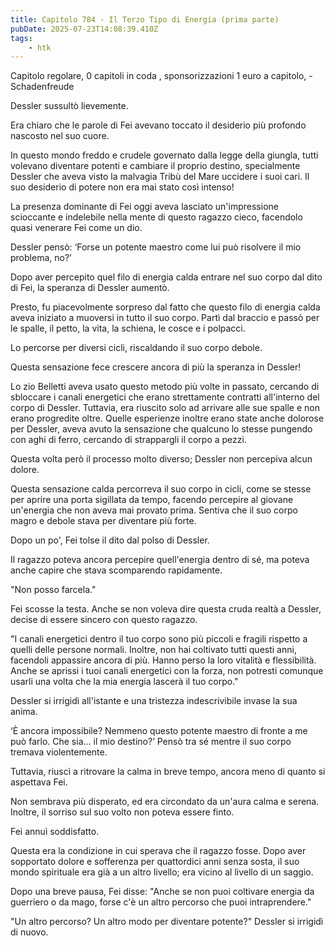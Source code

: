 ```yaml
---
title: Capitolo 784 - Il Terzo Tipo di Energia (prima parte)
pubDate: 2025-07-23T14:08:39.410Z
tags:
    - htk
---
```



Capitolo regolare,
0 capitoli in coda ,
sponsorizzazioni 1 euro a capitolo,
-Schadenfreude


Dessler sussultò lievemente.


Era chiaro che le parole di Fei avevano toccato il desiderio più profondo nascosto nel suo cuore.


In questo mondo freddo e crudele governato dalla legge della giungla, tutti volevano diventare potenti e cambiare il proprio destino, specialmente Dessler che aveva visto la malvagia Tribù del Mare uccidere i suoi cari. Il suo desiderio di potere non era mai stato così intenso!


La presenza dominante di Fei oggi aveva lasciato un'impressione scioccante e indelebile nella mente di questo ragazzo cieco, facendolo quasi venerare Fei come un dio.


Dessler pensò: ‘Forse un potente maestro come lui può risolvere il mio problema, no?’


Dopo aver percepito quel filo di energia calda entrare nel suo corpo dal dito di Fei, la speranza di Dessler aumentò.


Presto, fu piacevolmente sorpreso dal fatto che questo filo di energia calda aveva iniziato a muoversi in tutto il suo corpo. Partì dal braccio e passò per le spalle, il petto, la vita, la schiena, le cosce e i polpacci.


Lo percorse per diversi cicli, riscaldando il suo corpo debole.


Questa sensazione fece crescere ancora di più la speranza in Dessler!


Lo zio Belletti aveva usato questo metodo più volte in passato, cercando di sbloccare i canali energetici che erano strettamente contratti all'interno del corpo di Dessler. Tuttavia, era riuscito solo ad arrivare alle sue spalle e non erano progredite oltre.
Quelle esperienze inoltre erano state anche dolorose per Dessler, aveva avuto la sensazione che qualcuno lo stesse pungendo con aghi di ferro, cercando di strappargli il corpo a pezzi.


Questa volta però il processo molto diverso; Dessler non percepiva alcun dolore.


Questa sensazione calda percorreva il suo corpo in cicli, come se stesse per aprire una porta sigillata da tempo, facendo percepire al giovane un'energia che non aveva mai provato prima. Sentiva che il suo corpo magro e debole stava per diventare più forte.


Dopo un po', Fei tolse il dito dal polso di Dessler.


Il ragazzo poteva ancora percepire quell'energia dentro di sé, ma poteva anche capire che stava scomparendo rapidamente.


"Non posso farcela."


Fei scosse la testa. Anche se non voleva dire questa cruda realtà a Dessler, decise di essere sincero con questo ragazzo.


"I canali energetici dentro il tuo corpo sono più piccoli e fragili rispetto a quelli delle persone normali. Inoltre, non hai coltivato tutti questi anni, facendoli appassire ancora di più. Hanno perso la loro vitalità e flessibilità. Anche se aprissi i tuoi canali energetici con la forza, non potresti comunque usarli una volta che la mia energia lascerà il tuo corpo."


Dessler si irrigidì all'istante e una tristezza indescrivibile invase la sua anima.


‘È ancora impossibile? Nemmeno questo potente maestro di fronte a me può farlo. Che sia... il mio destino?’ Pensò tra sé mentre il suo corpo tremava violentemente.


Tuttavia, riuscì a ritrovare la calma in breve tempo, ancora meno di quanto si aspettava Fei.


Non sembrava più disperato, ed era circondato da un'aura calma e serena. Inoltre, il sorriso sul suo volto non poteva essere finto.


Fei annuì soddisfatto.


Questa era la condizione in cui sperava che il ragazzo fosse. Dopo aver sopportato dolore e sofferenza per quattordici anni senza sosta, il suo mondo spirituale era già a un altro livello; era vicino al livello di un saggio.


Dopo una breve pausa, Fei disse: "Anche se non puoi coltivare energia da guerriero o da mago, forse c'è un altro percorso che puoi intraprendere."


"Un altro percorso? Un altro modo per diventare potente?" Dessler si irrigidì di nuovo.







